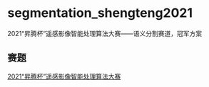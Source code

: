 # segmentation_shengteng2021
2021“昇腾杯”遥感影像智能处理算法大赛——语义分割赛道，冠军方案
## 赛题
[2021“昇腾杯”遥感影像智能处理算法大赛](http://rsipac.whu.edu.cn/index)
